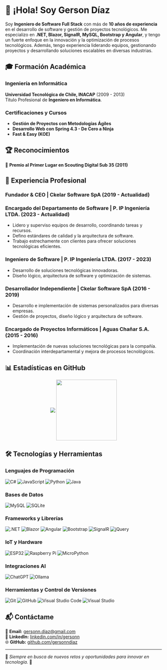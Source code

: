 # 👋 ¡Hola! Soy Gerson Díaz

Soy **Ingeniero de Software Full Stack** con más de **10 años de experiencia** en el desarrollo de software y gestión de proyectos tecnológicos. Me especializo en **.NET, Blazor, SignalR, MySQL, Bootstrap y Angular**, y tengo un fuerte enfoque en la innovación y la optimización de procesos tecnológicos. Además, tengo experiencia liderando equipos, gestionando proyectos y desarrollando soluciones escalables en diversas industrias.

## 🎓 Formación Académica

### Ingeniería en Informática
**Universidad Tecnológica de Chile, INACAP** (2009 - 2013)  
Título Profesional de **Ingeniero en Informática**.

### Certificaciones y Cursos
- **Gestión de Proyectos con Metodologías Ágiles**
- **Desarrollo Web con Spring 4.3 - De Cero a Ninja**
- **Fast & Easy (KOE)**

## 🏆 Reconocimientos
🏅 **Premio al Primer Lugar en Scouting Digital Sub 35 (2011)**

## 💼 Experiencia Profesional

### Fundador & CEO | **Ckelar Software SpA** (2019 - Actualidad)

### Encargado del Departamento de Software | **P. IP Ingeniería LTDA.** (2023 - Actualidad)
- Lidero y superviso equipos de desarrollo, coordinando tareas y recursos.
- Defino estándares de calidad y la arquitectura de software.
- Trabajo estrechamente con clientes para ofrecer soluciones tecnológicas eficientes.

### Ingeniero de Software | **P. IP Ingeniería LTDA.** (2017 - 2023)
- Desarrollo de soluciones tecnológicas innovadoras.
- Diseño lógico, arquitectura de software y optimización de sistemas.

### Desarrollador Independiente | **Ckelar Software SpA** (2016 - 2019)
- Desarrollo e implementación de sistemas personalizados para diversas empresas.
- Gestión de proyectos, diseño lógico y arquitectura de software.

### Encargado de Proyectos Informáticos | **Aguas Chañar S.A.** (2015 - 2016)
- Implementación de nuevas soluciones tecnológicas para la compañía.
- Coordinación interdepartamental y mejora de procesos tecnológicos.

## 📊 Estadísticas en GitHub

<p align="center">
    <img align="center" src="https://github-readme-stats.vercel.app/api?username=gersonndiaz&show_icons=true&hide_border=true&title_color=FFFFFF&icon_color=FFFFFF&text_color=FFFFFF&bg_color=000000&count_private=true&include_all_commits=true"/>
    <img align="center" height="195px" src="https://github-readme-stats.vercel.app/api/top-langs/?username=gersonndiaz&text_color=FFFFFF&bg_color=000000&title_color=FFFFFF&langs_count=15&layout=compact&hide_border=true" />
</p>

## 🛠 Tecnologías y Herramientas

### Lenguajes de Programación
![C#](https://img.shields.io/badge/csharp-%23239120.svg?style=for-the-badge&logo=csharp&logoColor=white)
![JavaScript](https://img.shields.io/badge/javascript-%23F7DF1E.svg?style=for-the-badge&logo=javascript&logoColor=black)
![Python](https://img.shields.io/badge/python-%233776AB.svg?style=for-the-badge&logo=python&logoColor=white)
![Java](https://img.shields.io/badge/Java-ED8B00?style=for-the-badge&logo=openjdk&logoColor=white)

### Bases de Datos
![MySQL](https://img.shields.io/badge/mysql-%2300f.svg?style=for-the-badge&logo=mysql&logoColor=white)
![SQLite](https://img.shields.io/badge/sqlite-%23003B57.svg?style=for-the-badge&logo=sqlite&logoColor=white)

### Frameworks y Librerías
![.NET](https://img.shields.io/badge/.NET-%23512BD4.svg?style=for-the-badge&logo=.net&logoColor=white)
![Blazor](https://img.shields.io/badge/blazor-%23512BD4.svg?style=for-the-badge&logo=blazor&logoColor=white)
![Angular](https://img.shields.io/badge/angular-%23DD0031.svg?style=for-the-badge&logo=angular&logoColor=white)
![Bootstrap](https://img.shields.io/badge/bootstrap-%238511FA.svg?style=for-the-badge&logo=bootstrap&logoColor=white)
![SignalR](https://img.shields.io/badge/signalr-%23C10020.svg?style=for-the-badge&logo=microsoft&logoColor=white)
![jQuery](https://img.shields.io/badge/jQuery-0769AD?style=for-the-badge&logo=jquery&logoColor=white)

### IoT y Hardware
![ESP32](https://img.shields.io/badge/ESP32-%230071C5.svg?style=for-the-badge&logo=espressif&logoColor=white)
![Raspberry Pi](https://img.shields.io/badge/Raspberry%20Pi-A22846?style=for-the-badge&logo=raspberrypi&logoColor=white)
![MicroPython](https://img.shields.io/badge/micropython-%233776AB.svg?style=for-the-badge&logo=python&logoColor=white)

### Integraciones AI
![ChatGPT](https://img.shields.io/badge/chatGPT-74aa9c?style=for-the-badge&logo=openai&logoColor=white)
![Ollama](https://img.shields.io/badge/Ollama-Powered-orange)

### Herramientas y Control de Versiones
![Git](https://img.shields.io/badge/git-%23F05032.svg?style=for-the-badge&logo=git&logoColor=white)
![GitHub](https://img.shields.io/badge/github-%23121011.svg?style=for-the-badge&logo=github&logoColor=white)
![Visual Studio Code](https://img.shields.io/badge/Visual%20Studio%20Code-0078D4.svg?style=for-the-badge&logo=visual-studio-code&logoColor=white)
![Visual Studio](https://img.shields.io/badge/Visual%20Studio-5C2D91.svg?style=for-the-badge&logo=visualstudio&logoColor=white)

## 📬 Contáctame

📧 **Email:** [gersonn.diaz@gmail.com](mailto:gersonn.diaz@gmail.com)  
💼 **LinkedIn:** [linkedin.com/in/gersonn](https://www.linkedin.com/in/gersonn)  
🌐 **GitHub:** [github.com/gersonndiaz](https://github.com/gersonndiaz)  

---

🔹 _Siempre en busca de nuevos retos y oportunidades para innovar en tecnología._ 🚀

